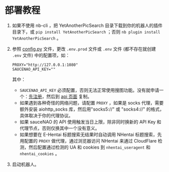 # 部署教程

1. 如果不使用 nb-cli ，把 YetAnotherPicSearch 目录下载到你的机器人的插件目录下，或 `pip install YetAnotherPicSearch` ；否则 `nb plugin install YetAnotherPicSearch` 。

2. 参照 [config.py](../YetAnotherPicSearch/config.py) 文件，更改 `.env.prod` 文件或 `.env` 文件 (都不存在就创建 `.env` 文件) 中的配置项，如：

    ```
    PROXY="http://127.0.0.1:1080"
    SAUCENAO_API_KEY=""
    ```

   其中：

   - `SAUCENAO_API_KEY` 必须配置，否则无法正常使用搜图功能。没有就申请一个：[先注册](https://saucenao.com/user.php)，然后到 [api 页面](https://saucenao.com/user.php?page=search-api) 复制。
   - 如果遇到各种奇怪的网络问题，请配置 `PROXY` ，如果是 socks 代理，需要额外安装 aiohttp_socks 库，然后用"socks5://" 或 "socks4://" 的格式，具体取决于你的代理协议。
   - 如果 sauceNAO 的 API 使用触发当日上限，除非同时换新的 API Key 和代理节点，否则仅换其中一个没有意义。
   - 如果想要在 E-Hentai 标题搜索无结果时自动调用 NHentai 标题搜索，先用配置的 `PROXY` 做代理，通过浏览器访问 NHentai 来通过 CloudFlare 检测，然后配置通过检测的 UA 和 cookies 到 `nhentai_useragent` 和 `nhentai_cookies` 。

3. 启动机器人。
